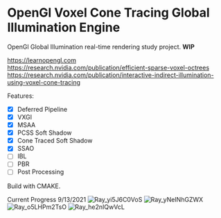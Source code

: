 # OpenGl Voxel Cone Tracing Global Illumination Engine
OpenGl Global Illumination real-time rendering study project. **WIP**

https://learnopengl.com  
https://research.nvidia.com/publication/efficient-sparse-voxel-octrees  
https://research.nvidia.com/publication/interactive-indirect-illumination-using-voxel-cone-tracing

Features:
- [X] Deferred Pipeline
- [X] VXGI
- [X] MSAA
- [X] PCSS Soft Shadow
- [X] Cone Traced Soft Shadow
- [X] SSAO
- [ ] IBL
- [ ] PBR
- [ ] Post Processing

Build with CMAKE.

Current Progress 9/13/2021
![Ray_yi5J6C0VoS](https://user-images.githubusercontent.com/52555899/133330788-37879bf9-d6b8-4b15-8f6f-20e7b180f456.jpg)
![Ray_yNeINhGZWX](https://user-images.githubusercontent.com/52555899/133330795-8762caf0-2883-4dcd-ac46-aeccad11f414.jpg)
![Ray_o5LHPm2TsO](https://user-images.githubusercontent.com/52555899/133330805-27f5f08c-c3bd-44bf-976f-b4523a5c61af.jpg)
![Ray_he2nIQwVcL](https://user-images.githubusercontent.com/52555899/133330811-33f91c0e-d1be-4f7a-b729-2f97b65a3d29.jpg)
